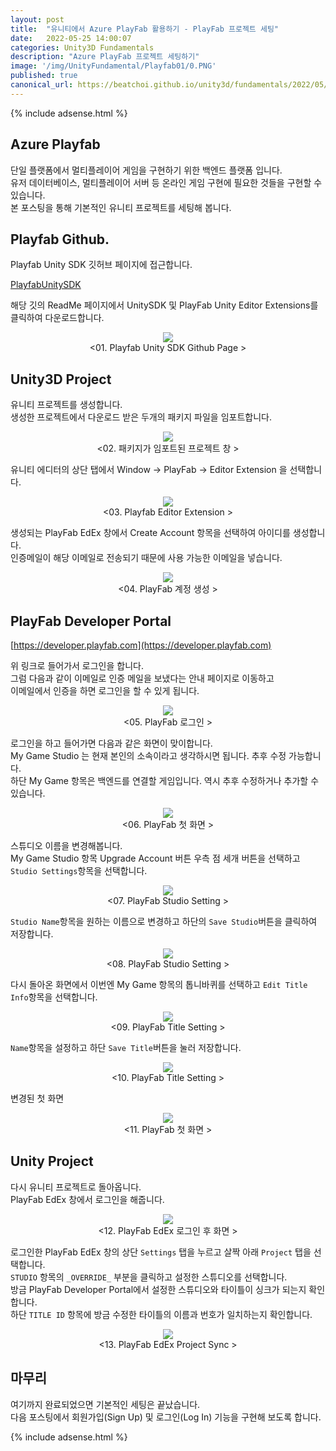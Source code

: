 ```yaml
---
layout: post
title:  "유니티에서 Azure PlayFab 활용하기 - PlayFab 프로젝트 세팅"
date:   2022-05-25 14:00:07
categories: Unity3D Fundamentals
description: "Azure PlayFab 프로젝트 세팅하기"
image: '/img/UnityFundamental/Playfab01/0.PNG'
published: true
canonical_url: https://beatchoi.github.io/unity3d/fundamentals/2022/05/25/Playfab01/
---
```

  
  
  {% include adsense.html %}
  
  
## Azure Playfab  
단일 플랫폼에서 멀티플레이어 게임을 구현하기 위한 백엔드 플랫폼 입니다.  
유저 데이터베이스, 멀티플레이어 서버 등 온라인 게임 구현에 필요한 것들을 구현할 수 있습니다.  
본 포스팅을 통해 기본적인 유니티 프로젝트를 세팅해 봅니다.  
  
## Playfab Github.  
Playfab Unity SDK 깃허브 페이지에 접근합니다.  
  
[PlayfabUnitySDK](https://github.com/PlayFab/UnitySDK)  
  
해당 깃의 ReadMe 페이지에서 UnitySDK 및 PlayFab Unity Editor Extensions를 클릭하여 다운로드합니다.  

<p align="center"><img src="/img/UnityFundamental/Playfab01/1.png"><br/>
<01. Playfab Unity SDK Github Page ></p>  
  
## Unity3D Project
유니티 프로젝트를 생성합니다.  
생성한 프로젝트에서 다운로드 받은 두개의 패키지 파일을 임포트합니다.  
  
<p align="center"><img src="/img/UnityFundamental/Playfab01/2.png"><br/>
<02. 패키지가 임포트된 프로젝트 창 ></p>  
  
유니티 에디터의 상단 탭에서 Window -> PlayFab -> Editor Extension 을 선택합니다.  
  
<p align="center"><img src="/img/UnityFundamental/Playfab01/3.png"><br/>
<03. Playfab Editor Extension ></p>  
  
생성되는 PlayFab EdEx 창에서 Create Account 항목을 선택하여 아이디를 생성합니다.  
인증메일이 해당 이메일로 전송되기 때문에 사용 가능한 이메일을 넣습니다.  
  
<p align="center"><img src="/img/UnityFundamental/Playfab01/4.png"><br/>
<04. PlayFab 계정 생성 ></p>  
  
## PlayFab Developer Portal

  [https://developer.playfab.com](https://developer.playfab.com)  
  
위 링크로 들어가서 로그인을 합니다.  
그럼 다음과 같이 이메일로 인증 메일을 보냈다는 안내 페이지로 이동하고  
이메일에서 인증을 하면 로그인을 할 수 있게 됩니다.  

<p align="center"><img src="/img/UnityFundamental/Playfab01/5.png"><br/>
<05. PlayFab 로그인 ></p>    
  
로그인을 하고 들어가면 다음과 같은 화면이 맞이합니다.  
My Game Studio 는 현재 본인의 소속이라고 생각하시면 됩니다. 추후 수정 가능합니다.  
하단 My Game 항목은 백엔드를 연결할 게임입니다. 역시 추후 수정하거나 추가할 수 있습니다.  
  
<p align="center"><img src="/img/UnityFundamental/Playfab01/6.png"><br/>
<06. PlayFab 첫 화면 ></p>    
  
스튜디오 이름을 변경해봅니다.  
My Game Studio 항목 Upgrade Account 버튼 우측 점 세개 버튼을 선택하고  
`Studio Settings`항목을 선택합니다.  
  
<p align="center"><img src="/img/UnityFundamental/Playfab01/7.png"><br/>
<07. PlayFab Studio Setting ></p>    
  
`Studio Name`항목을 원하는 이름으로 변경하고 하단의 `Save Studio`버튼을 클릭하여 저장합니다.  
  
<p align="center"><img src="/img/UnityFundamental/Playfab01/8.png"><br/>
<08. PlayFab Studio Setting ></p>    
  
다시 돌아온 화면에서 이번엔 My Game 항목의 톱니바퀴를 선택하고
`Edit Title Info`항목을 선택합니다.  
  
<p align="center"><img src="/img/UnityFundamental/Playfab01/9.png"><br/>
<09. PlayFab Title Setting ></p>  
  
`Name`항목을 설정하고 하단 `Save Title`버튼을 눌러 저장합니다.  
  
<p align="center"><img src="/img/UnityFundamental/Playfab01/10.png"><br/>
<10. PlayFab Title Setting ></p>  
  
변경된 첫 화면  
  
<p align="center"><img src="/img/UnityFundamental/Playfab01/11.png"><br/>
<11. PlayFab 첫 화면 ></p>    
  
## Unity Project
  
다시 유니티 프로젝트로 돌아옵니다.  
PlayFab EdEx 창에서 로그인을 해줍니다.  
  
<p align="center"><img src="/img/UnityFundamental/Playfab01/12.png"><br/>
<12. PlayFab EdEx 로그인 후 화면 ></p>  
  
로그인한 PlayFab EdEx 창의 상단 `Settings` 탭을 누르고 살짝 아래 `Project` 탭을 선택합니다.  
`STUDIO` 항목의 `_OVERRIDE_` 부분을 클릭하고 설정한 스튜디오를 선택합니다.  
방금 PlayFab Developer Portal에서 설정한 스튜디오와 타이틀이 싱크가 되는지 확인합니다.  
하단 `TITLE ID` 항목에 방금 수정한 타이틀의 이름과 번호가 일치하는지 확인합니다.  
  
<p align="center"><img src="/img/UnityFundamental/Playfab01/13.png"><br/>
<13. PlayFab EdEx Project Sync ></p>  

  
## 마무리

여기까지 완료되었으면 기본적인 세팅은 끝났습니다.  
다음 포스팅에서 회원가입(Sign Up) 및 로그인(Log In) 기능을 구현해 보도록 합니다.  
  
  
  {% include adsense.html %}
  
  
  
